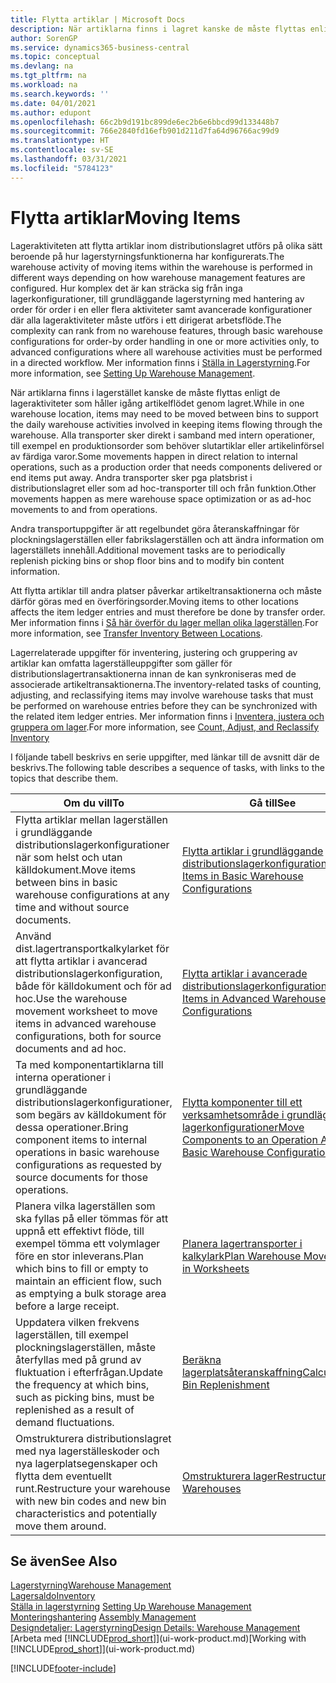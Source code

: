 ```yaml
---
title: Flytta artiklar | Microsoft Docs
description: När artiklarna finns i lagret kanske de måste flyttas enligt de lageraktiviteter som håller igång artikelflödet genom lagret. Alla transporter sker direkt i samband med intern operationer, till exempel en produktionsorder som behöver slutartiklar eller artikelinförsel av färdiga varor. Andra transporter sker pga platsbrist i distributionslagret eller som ad hoc-transporter till och från funktion.
author: SorenGP
ms.service: dynamics365-business-central
ms.topic: conceptual
ms.devlang: na
ms.tgt_pltfrm: na
ms.workload: na
ms.search.keywords: ''
ms.date: 04/01/2021
ms.author: edupont
ms.openlocfilehash: 66c2b9d191bc899de6ec2b6e6bbcd99d133448b7
ms.sourcegitcommit: 766e2840fd16efb901d211d7fa64d96766ac99d9
ms.translationtype: HT
ms.contentlocale: sv-SE
ms.lasthandoff: 03/31/2021
ms.locfileid: "5784123"
---
```

# <a name="moving-items"></a><span data-ttu-id="aa2ac-105">Flytta artiklar</span><span class="sxs-lookup"><span data-stu-id="aa2ac-105">Moving Items</span></span>
<span data-ttu-id="aa2ac-106">Lageraktiviteten att flytta artiklar inom distributionslagret utförs på olika sätt beroende på hur lagerstyrningsfunktionerna har konfigurerats.</span><span class="sxs-lookup"><span data-stu-id="aa2ac-106">The warehouse activity of moving items within the warehouse is performed in different ways depending on how warehouse management features are configured.</span></span> <span data-ttu-id="aa2ac-107">Hur komplex det är kan sträcka sig från inga lagerkonfigurationer, till grundläggande lagerstyrning med hantering av order för order i en eller flera aktiviteter samt avancerade konfigurationer där alla lageraktiviteter måste utförs i ett dirigerat arbetsflöde.</span><span class="sxs-lookup"><span data-stu-id="aa2ac-107">The complexity can rank from no warehouse features, through basic warehouse configurations for order-by order handling in one or more activities only, to advanced configurations where all warehouse activities must be performed in a directed workflow.</span></span> <span data-ttu-id="aa2ac-108">Mer information finns i [Ställa in Lagerstyrning](warehouse-setup-warehouse.md).</span><span class="sxs-lookup"><span data-stu-id="aa2ac-108">For more information, see [Setting Up Warehouse Management](warehouse-setup-warehouse.md).</span></span>

<span data-ttu-id="aa2ac-109">När artiklarna finns i lagerstället kanske de måste flyttas enligt de lageraktiviteter som håller igång artikelflödet genom lagret.</span><span class="sxs-lookup"><span data-stu-id="aa2ac-109">While in one warehouse location, items may need to be moved between bins to support the daily warehouse activities involved in keeping items flowing through the warehouse.</span></span> <span data-ttu-id="aa2ac-110">Alla transporter sker direkt i samband med intern operationer, till exempel en produktionsorder som behöver slutartiklar eller artikelinförsel av färdiga varor.</span><span class="sxs-lookup"><span data-stu-id="aa2ac-110">Some movements happen in direct relation to internal operations, such as a production order that needs components delivered or end items put away.</span></span> <span data-ttu-id="aa2ac-111">Andra transporter sker pga platsbrist i distributionslagret eller som ad hoc-transporter till och från funktion.</span><span class="sxs-lookup"><span data-stu-id="aa2ac-111">Other movements happen as mere warehouse space optimization or as ad-hoc movements to and from operations.</span></span>

<span data-ttu-id="aa2ac-112">Andra transportuppgifter är att regelbundet göra återanskaffningar för plockningslagerställen eller fabrikslagerställen och att ändra information om lagerställets innehåll.</span><span class="sxs-lookup"><span data-stu-id="aa2ac-112">Additional movement tasks are to periodically replenish picking bins or shop floor bins and to modify bin content information.</span></span>

<span data-ttu-id="aa2ac-113">Att flytta artiklar till andra platser påverkar artikeltransaktionerna och måste därför göras med en överföringsorder.</span><span class="sxs-lookup"><span data-stu-id="aa2ac-113">Moving items to other locations affects the item ledger entries and must therefore be done by transfer order.</span></span> <span data-ttu-id="aa2ac-114">Mer information finns i [Så här överför du lager mellan olika lagerställen](inventory-how-transfer-between-locations.md).</span><span class="sxs-lookup"><span data-stu-id="aa2ac-114">For more information, see [Transfer Inventory Between Locations](inventory-how-transfer-between-locations.md).</span></span>  

<span data-ttu-id="aa2ac-115">Lagerrelaterade uppgifter för inventering, justering och gruppering av artiklar kan omfatta lagerställeuppgifter som gäller för distributionslagertransaktionerna innan de kan synkroniseras med de associerade artikeltransaktionerna.</span><span class="sxs-lookup"><span data-stu-id="aa2ac-115">The inventory-related tasks of counting, adjusting, and reclassifying items may involve warehouse tasks that must be performed on warehouse entries before they can be synchronized with the related item ledger entries.</span></span> <span data-ttu-id="aa2ac-116">Mer information finns i [Inventera, justera och gruppera om lager](inventory-how-count-adjust-reclassify.md).</span><span class="sxs-lookup"><span data-stu-id="aa2ac-116">For more information, see [Count, Adjust, and Reclassify Inventory](inventory-how-count-adjust-reclassify.md)</span></span>  

 <span data-ttu-id="aa2ac-117">I följande tabell beskrivs en serie uppgifter, med länkar till de avsnitt där de beskrivs.</span><span class="sxs-lookup"><span data-stu-id="aa2ac-117">The following table describes a sequence of tasks, with links to the topics that describe them.</span></span>   

|<span data-ttu-id="aa2ac-118">**Om du vill**</span><span class="sxs-lookup"><span data-stu-id="aa2ac-118">**To**</span></span>|<span data-ttu-id="aa2ac-119">**Gå till**</span><span class="sxs-lookup"><span data-stu-id="aa2ac-119">**See**</span></span>|  
|------------|-------------|  
|<span data-ttu-id="aa2ac-120">Flytta artiklar mellan lagerställen i grundläggande distributionslagerkonfigurationer när som helst och utan källdokument.</span><span class="sxs-lookup"><span data-stu-id="aa2ac-120">Move items between bins in basic warehouse configurations at any time and without source documents.</span></span>|[<span data-ttu-id="aa2ac-121">Flytta artiklar i grundläggande distributionslagerkonfigurationer</span><span class="sxs-lookup"><span data-stu-id="aa2ac-121">Move Items in Basic Warehouse Configurations</span></span>](warehouse-how-to-move-items-ad-hoc-in-basic-warehousing.md)|
|<span data-ttu-id="aa2ac-122">Använd dist.lagertransportkalkylarket för att flytta artiklar i avancerad distributionslagerkonfiguration, både för källdokument och för ad hoc.</span><span class="sxs-lookup"><span data-stu-id="aa2ac-122">Use the warehouse movement worksheet to move items in advanced warehouse configurations, both for source documents and ad hoc.</span></span>|[<span data-ttu-id="aa2ac-123">Flytta artiklar i avancerade distributionslagerkonfigurationer</span><span class="sxs-lookup"><span data-stu-id="aa2ac-123">Move Items in Advanced Warehouse Configurations</span></span>](warehouse-how-to-move-items-in-advanced-warehousing.md)|  
|<span data-ttu-id="aa2ac-124">Ta med komponentartiklarna till interna operationer i grundläggande distributionslagerkonfigurationer, som begärs av källdokument för dessa operationer.</span><span class="sxs-lookup"><span data-stu-id="aa2ac-124">Bring component items to internal operations in basic warehouse configurations as requested by source documents for those operations.</span></span>|[<span data-ttu-id="aa2ac-125">Flytta komponenter till ett verksamhetsområde i grundläggande lagerkonfigurationer</span><span class="sxs-lookup"><span data-stu-id="aa2ac-125">Move Components to an Operation Area in Basic Warehouse Configurations</span></span>](warehouse-how-to-move-components-to-an-operation-area-in-basic-warehousing.md)|
|<span data-ttu-id="aa2ac-126">Planera vilka lagerställen som ska fyllas på eller tömmas för att uppnå ett effektivt flöde, till exempel tömma ett volymlager före en stor inleverans.</span><span class="sxs-lookup"><span data-stu-id="aa2ac-126">Plan which bins to fill or empty to maintain an efficient flow, such as emptying a bulk storage area before a large receipt.</span></span>|[<span data-ttu-id="aa2ac-127">Planera lagertransporter i kalkylark</span><span class="sxs-lookup"><span data-stu-id="aa2ac-127">Plan Warehouse Movements in Worksheets</span></span>](warehouse-how-to-plan-warehouse-movements-in-worksheets.md)|
|<span data-ttu-id="aa2ac-128">Uppdatera vilken frekvens lagerställen, till exempel plockningslagerställen, måste återfyllas med på grund av fluktuation i efterfrågan.</span><span class="sxs-lookup"><span data-stu-id="aa2ac-128">Update the frequency at which bins, such as picking bins, must be replenished as a result of demand fluctuations.</span></span>|[<span data-ttu-id="aa2ac-129">Beräkna lagerplatsåteranskaffning</span><span class="sxs-lookup"><span data-stu-id="aa2ac-129">Calculate Bin Replenishment</span></span>](warehouse-how-to-calculate-bin-replenishment.md)|
|<span data-ttu-id="aa2ac-130">Omstrukturera distributionslagret med nya lagerställeskoder och nya lagerplatsegenskaper och flytta dem eventuellt runt.</span><span class="sxs-lookup"><span data-stu-id="aa2ac-130">Restructure your warehouse with new bin codes and new bin characteristics and potentially move them around.</span></span>|[<span data-ttu-id="aa2ac-131">Omstrukturera lager</span><span class="sxs-lookup"><span data-stu-id="aa2ac-131">Restructure Warehouses</span></span>](warehouse-how-to-restructure-warehouses.md)|  

## <a name="see-also"></a><span data-ttu-id="aa2ac-132">Se även</span><span class="sxs-lookup"><span data-stu-id="aa2ac-132">See Also</span></span>  
[<span data-ttu-id="aa2ac-133">Lagerstyrning</span><span class="sxs-lookup"><span data-stu-id="aa2ac-133">Warehouse Management</span></span>](warehouse-manage-warehouse.md)  
[<span data-ttu-id="aa2ac-134">Lagersaldo</span><span class="sxs-lookup"><span data-stu-id="aa2ac-134">Inventory</span></span>](inventory-manage-inventory.md)  
<span data-ttu-id="aa2ac-135">[Ställa in lagerstyrning](warehouse-setup-warehouse.md)   </span><span class="sxs-lookup"><span data-stu-id="aa2ac-135">[Setting Up Warehouse Management](warehouse-setup-warehouse.md)   </span></span>  
<span data-ttu-id="aa2ac-136">[Monteringshantering](assembly-assemble-items.md)  </span><span class="sxs-lookup"><span data-stu-id="aa2ac-136">[Assembly Management](assembly-assemble-items.md)  </span></span>  
[<span data-ttu-id="aa2ac-137">Designdetaljer: Lagerstyrning</span><span class="sxs-lookup"><span data-stu-id="aa2ac-137">Design Details: Warehouse Management</span></span>](design-details-warehouse-management.md)  
<span data-ttu-id="aa2ac-138">[Arbeta med [!INCLUDE[prod_short](includes/prod_short.md)]](ui-work-product.md)</span><span class="sxs-lookup"><span data-stu-id="aa2ac-138">[Working with [!INCLUDE[prod_short](includes/prod_short.md)]](ui-work-product.md)</span></span>


[!INCLUDE[footer-include](includes/footer-banner.md)]